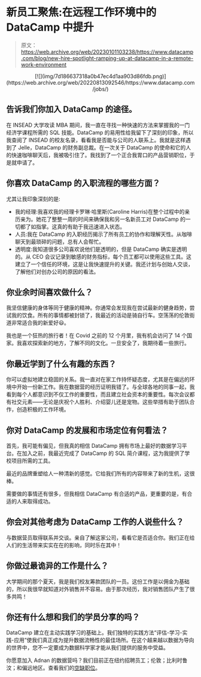 # 新员工聚焦:在远程工作环境中的 DataCamp 中提升

> 原文：<https://web.archive.org/web/20230101103238/https://www.datacamp.com/blog/new-hire-spotlight-ramping-up-at-datacamp-in-a-remote-work-environment>

<center>[![](img/7d186637318a0b47ec4d1aa903d86fdb.png)](https://web.archive.org/web/20220813092546/https://www.datacamp.com/jobs/)</center>

## 告诉我们你加入 DataCamp 的途径。

在 INSEAD 大学攻读 MBA 期间，我一直在寻找一种快速的方法来掌握我的一门经济学课程所需的 SQL 技能。DataCamp 的易用性给我留下了深刻的印象，所以我查阅了 INSEAD 的校友名录，看看我是否能与公司的人联系上。我就是这样遇到了 Jelle，DataCamp 的财务副总裁。在一次关于 DataCamp 的使命和它的人的快速咖啡聊天后，我被吸引住了。我找到了一个正合我胃口的产品营销职位，于是就申请了。

## 你喜欢 DataCamp 的入职流程的哪些方面？

尤其让我印象深刻的是:

*   我的经理:我喜欢我的经理卡罗琳·哈里斯(Caroline Harris)在整个过程中的亲历亲为。她花了整整一周的时间来确保我和另一名新员工对 DataCamp 的一切都了如指掌。这真的有助于我迅速进入状态。
*   人员:我在 DataCamp 的入职经历揭示了所有员工的协作和理解天性。从咖啡聊天到最琐碎的问题，总有人会帮忙。
*   透明度:我知道很多公司喜欢说他们是透明的，但是 DataCamp 确实是透明的。从 CEO 会议记录到敏感的财务指标，每个员工都可以使用这些工具。这建立了一个信任的环境，这是让我快速提升的关键。我还计划与创始人交谈，了解他们对创办公司的原因的看法。

## 你业余时间喜欢做什么？

我坚信健康的身体等同于健康的精神。你通常会发现我在尝试最新的健身趋势，尝试我的饮食。所有的事情都被封锁了，我最近的活动是骑自行车。空荡荡的伦敦街道非常适合我的新爱好😃。

我也是一个狂热的旅行者！在 Covid 之前的 12 个月里，我有机会访问了 14 个国家。我喜欢探索新的地方，了解不同的文化。一旦安全了，我期待着一些旅行。

## 你最近学到了什么有趣的东西？

你可以虚拟地建立稳固的关系。我一直对在家工作持怀疑态度，尤其是在偏远的环境中开始一份新工作。我在数据营的经历证明我错了。与全球各地的同事一起，我看到每个人都意识到不仅工作的重要性，而且建立社会资本的重要性。每次会议都有社交元素——无论是庆祝个人胜利、介绍婴儿还是宠物。这些举措有助于团队合作，创造积极的工作环境。

## 你对 DataCamp 的发展和市场定位有何看法？

首先，我可能有偏见，但我真的相信 DataCamp 拥有市场上最好的数据学习平台。在加入之前，我最近完成了 DataCamp 的 SQL 简介课程，这为我提供了学校项目所需的工具。

最近的品牌重塑给人一种清新的感觉。它给我们所有的内容带来了新的生机，这很棒。

需要做的事情还有很多，但我相信 DataCamp 有合适的产品，更重要的是，有合适的人来取得成功。

## 你会对其他考虑为 DataCamp 工作的人说些什么？

与数据营员取得联系并交谈。亲自了解这家公司，看看它是否适合你。我们正在给人们的生活带来实实在在的影响，同时乐在其中！

## 你做过最诡异的工作是什么？

大学期间的那个夏天，我是我们校友筹款团队的一员。这份工作是以佣金为基础的，所以我很早就知道对外销售并不容易。由于那次经历，我对销售团队产生了很多共鸣！

## 你还有什么想和我们的学员分享的吗？

DataCamp 建立在主动实践学习的基础上。我们独特的实践方法“评估-学习-实践-应用”使我们真正成为提升数据流畅性的最佳场所。在这个越来越以数据为导向的世界中，您不一定要成为数据科学家才能从我们提供的服务中受益。

你愿意加入 Adnan 的数据营吗？我们目前正在纽约招聘员工；伦敦；比利时鲁汶；和偏远地区。查看我们的[空缺职位](https://web.archive.org/web/20220813092546/https://www.datacamp.com/jobs/)。